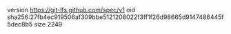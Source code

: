 version https://git-lfs.github.com/spec/v1
oid sha256:27fb4ec919506af309bbe5121208022f3ff1f26d98665d9147486445f5dec8b5
size 2249

